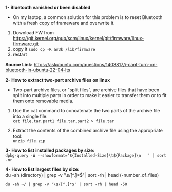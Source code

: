 **1- Bluetooth vanished or been disabled**
- On my laptop, a common solution for this problem is to reset Bluetooth with a fresh copy of frameware and overwrite it. 

1. Download FW from https://git.kernel.org/pub/scm/linux/kernel/git/firmware/linux-firmware.git   <br />
2. copy it ``` sudo cp -R ar3k /lib/firmware ```
3. restart

**Source Link:**  https://askubuntu.com/questions/1403817/i-cant-turn-on-bluetooth-in-ubuntu-22-04-lts

**2- How to extract two-part archive files on linux**
- Two-part archive files, or "split files", are archive files that have been split into multiple parts in order to make it easier to transfer them or to fit them onto removable media.


1. Use the cat command to concatenate the two parts of the archive file into a single file: <br/>
``` cat file.tar.part1 file.tar.part2 > file.tar ```

2. Extract the contents of the combined archive file using the appropriate tool: <br/>
``` unzip file.zip ```

**3- How to list installed packages by size:** <br/>
``` dpkg-query -W --showformat='${Installed-Size}\t${Package}\n   ' | sort -nr ```

**4- How to list largest files by size:** <br/>
du -ah (directory) | grep -v '\s/[^.]*$' | sort -rh | head (-number_of_files)
  
```du -ah ~/ | grep -v '\s/[^.]*$' | sort -rh | head -50```
